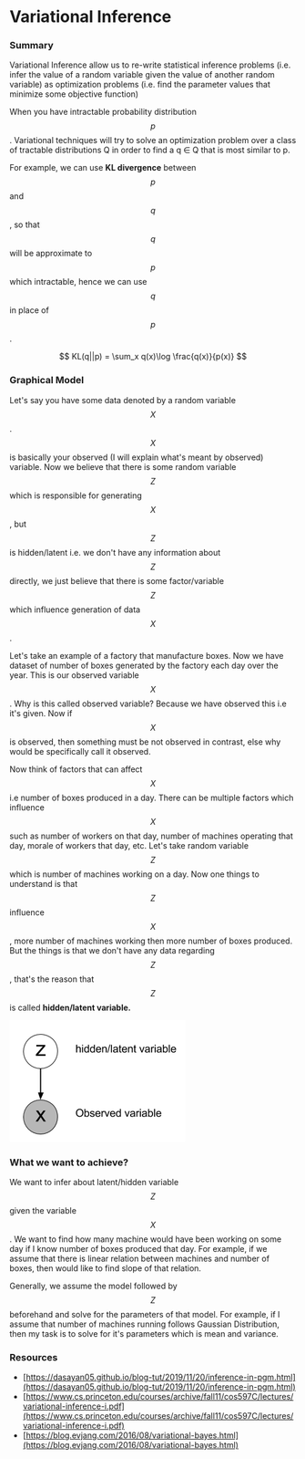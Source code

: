 # Variational Inference

### Summary 

Variational Inference allow us to re-write statistical inference problems \(i.e. infer the value of a random variable given the value of another random variable\) as optimization problems \(i.e. find the parameter values that minimize some objective function\)

When you have intractable probability distribution $$p$$. Variational techniques will try to solve an optimization problem over a class of tractable distributions Q in order to find a q ∈ Q that is most similar to p.

For example, we can use **KL divergence** between $$p$$ and $$q$$, so that $$q$$ will be approximate to $$p$$ which intractable, hence we can use $$q$$ in place of $$p$$. 

$$
KL(q||p) = \sum_x q(x)\log \frac{q(x)}{p(x)}
$$

### Graphical Model

Let's say you have some  data denoted by a random variable $$X$$. $$X$$is basically your observed \(I will explain what's meant by observed\) variable. Now we believe that there is some random variable $$Z$$which is responsible for generating $$X$$, but  $$Z$$is hidden/latent i.e. we don't have any information about $$Z$$directly, we just believe that there is some factor/variable $$Z$$ which influence generation of data$$X$$. 

Let's take an example of a factory that manufacture boxes. Now we have  dataset of number of boxes generated by the factory each day over the year. This is our observed variable $$X$$. Why is this called observed variable? Because we have observed this i.e it's given. Now if $$X$$is observed, then something must be not observed in contrast, else why would be specifically call it observed. 

Now think of factors that can affect $$X$$ i.e number of boxes produced in a day. There can be multiple factors which influence $$X$$such as number of workers on that day, number of machines operating that day, morale of workers that day, etc. Let's take random variable $$Z$$which is number of machines working on a day. Now one things to understand is that $$Z$$influence $$X$$, more number of machines working then more number of boxes produced. But the things is that we don't have any data regarding $$Z$$, that's the reason that $$Z$$is called **hidden/latent variable.**  

![](../.gitbook/assets/image%20%28152%29.png)

### What we want to achieve?

We want to infer about latent/hidden variable $$Z$$given the variable $$X$$. We want to find how many machine would have been working on some day if I know number of boxes produced that day. For example, if we assume that there is linear relation between machines and number of boxes, then would like to find slope of that relation.

Generally, we assume the model followed by $$Z$$beforehand and solve for the parameters of that model. For example, if I assume that number of machines running follows Gaussian Distribution, then my task is to solve for it's parameters which is mean and variance. 

### Resources

* [https://dasayan05.github.io/blog-tut/2019/11/20/inference-in-pgm.html](https://dasayan05.github.io/blog-tut/2019/11/20/inference-in-pgm.html)
* [https://www.cs.princeton.edu/courses/archive/fall11/cos597C/lectures/variational-inference-i.pdf](https://www.cs.princeton.edu/courses/archive/fall11/cos597C/lectures/variational-inference-i.pdf)
* [https://blog.evjang.com/2016/08/variational-bayes.html](https://blog.evjang.com/2016/08/variational-bayes.html)

